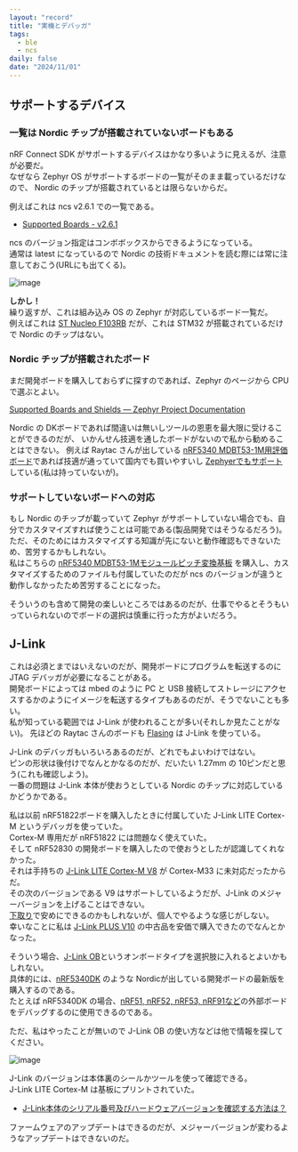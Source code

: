 ```yaml
---
layout: "record"
title: "実機とデバッガ"
tags:
  - ble
  - ncs
daily: false
date: "2024/11/01"
---
```


## サポートするデバイス

### 一覧は Nordic チップが搭載されていないボードもある

nRF Connect SDK がサポートするデバイスはかなり多いように見えるが、注意が必要だ。  
なぜなら Zephyr OS がサポートするボードの一覧がそのまま載っているだけなので、
Nordic のチップが搭載されているとは限らないからだ。

例えばこれは ncs v2.6.1 での一覧である。

* [Supported Boards - v2.6.1](https://docs.nordicsemi.com/bundle/ncs-2.6.1/page/zephyr/boards/index.html)

ncs のバージョン指定はコンボボックスからできるようになっている。  
通常は latest になっているので Nordic の技術ドキュメントを読む際には常に注意しておこう(URLにも出てくる)。  

![image](images/02-1.png)

**しかし！**  
繰り返すが、これは組み込み OS の Zephyr が対応しているボード一覧だ。  
例えばこれは [ST Nucleo F103RB](https://docs.nordicsemi.com/bundle/ncs-2.6.1/page/zephyr/boards/arm/nucleo_f103rb/doc/index.html) だが、これは STM32 が搭載されているだけで Nordic のチップはない。

### Nordic チップが搭載されたボード

まだ開発ボードを購入しておらずに探すのであれば、Zephyr のページから CPU で選ぶとよい。

[Supported Boards and Shields — Zephyr Project Documentation](https://docs.zephyrproject.org/latest/boards/index.html#soc=nrf5340)

Nordic の DKボードであれば間違いは無いしツールの恩恵を最大限に受けることができるのだが、
いかんせん技適を通したボードがないので私から勧めることはできない。
例えば Raytac さんが出している [nRF5340 MDBT53-1M用評価ボード](https://www.switch-science.com/products/8620?_pos=1&_sid=6944ab6c4&_ss=r)であれば技適が通っていて国内でも買いやすいし [Zephyerでもサポート](https://docs.nordicsemi.com/bundle/ncs-2.6.1/page/zephyr/boards/arm/raytac_mdbt53_db_40_nrf5340/doc/index.html)している(私は持っていないが)。

### サポートしていないボードへの対応

もし Nordic のチップが載っていて Zephyr がサポートしていない場合でも、自分でカスタマイズすれば使うことは可能である(製品開発ではそうなるだろう)。  
ただ、そのためにはカスタマイズする知識が先にないと動作確認もできないため、苦労するかもしれない。  
私はこちらの [nRF5340 MDBT53-1Mモジュールピッチ変換基板](https://www.switch-science.com/products/8658) を購入し、カスタマイズするためのファイルも付属していたのだが ncs のバージョンが違うと動作しなかったため苦労することになった。

そういうのも含めて開発の楽しいところではあるのだが、仕事でやるとそうもいっていられないのでボードの選択は慎重に行った方がよいだろう。

## J-Link

これは必須とまではいえないのだが、開発ボードにプログラムを転送するのに JTAG デバッガが必要になることがある。  
開発ボードによっては mbed のように PC と USB 接続してストレージにアクセスするかのようにイメージを転送するタイプもあるのだが、そうでないことも多い。  
私が知っている範囲では J-Link が使われることが多い(それしか見たことがない)。
先ほどの Raytac さんのボードも [Flasing](https://docs.nordicsemi.com/bundle/ncs-2.6.1/page/zephyr/boards/arm/raytac_mdbt53_db_40_nrf5340/doc/index.html#flashing) は J-Link を使っている。

J-Link のデバッガもいろいろあるのだが、どれでもよいわけではない。  
ピンの形状は後付けでなんとかなるのだが、だいたい 1.27mm の 10ピンだと思う(これも確認しよう)。  
一番の問題は J-Link 本体が使おうとしている Nordic のチップに対応しているかどうかである。

私は以前 nRF51822ボードを購入したときに付属していた J-Link LITE Cortex-M というデバッガを使っていた。  
Cortex-M 専用だが nRF51822 には問題なく使えていた。  
そして nRF52830 の開発ボードを購入したので使おうとしたが認識してくれなかった。  
それは手持ちの [J-Link LITE Cortex-M V8](https://wiki.segger.com/J-Link_LITE_Cortex-M_V8) が Cortex-M33 に未対応だったからだ。  
その次のバージョンである V9 はサポートしているようだが、J-Link のメジャーバージョンを上げることはできない。  
[下取り](https://www.segger.com/purchase/trade-in-program/)で安めにできるのかもしれないが、個人でやるような感じがしない。  
幸いなことに私は [J-Link PLUS V10](https://wiki.segger.com/J-Link_PLUS_V10) の中古品を安価で購入できたのでなんとかなった。

そういう場合、[J-Link OB](https://www.segger.com/products/debug-probes/j-link/models/j-link-ob/)というオンボードタイプを選択肢に入れるとよいかもしれない。  
具体的には、[nRF5340DK](https://www.nordicsemi.com/Products/Development-hardware/nRF5340-DK) のような Nordicが出している開発ボードの最新版を購入するのである。  
たとえば nRF5340DK の場合、[nRF51, nRF52, nRF53, nRF91など](https://docs.nordicsemi.com/bundle/ug_nrf5340_dk/page/UG/dk/hw_debug_out_segger53.html)の外部ボードをデバッグするのに使用できるのである。

ただ、私はやったことが無いので J-Link OB の使い方などは他で情報を探してください。

![image](images/02-2.png)

J-Link のバージョンは本体裏のシールかツールを使って確認できる。  
J-Link LITE Cortex-M は基板にプリントされていた。

* [J-Link本体のシリアル番号及びハードウェアバージョンを確認する方法は？](https://www.embitek.co.jp/support/faq/jlink/Q210210/)

ファームウェアのアップデートはできるのだが、メジャーバージョンが変わるようなアップデートはできないのだ。
